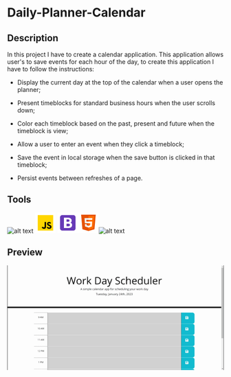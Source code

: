 # Daily-Planner-Calendar

## Description

In this project I have to create a calendar application. This application allows user's to save events for each hour of the day, to create this application I have to follow the instructions:

* Display the current day at the top of the calendar when a user opens the planner;

* Present timeblocks for standard business hours when the user scrolls down;

* Color each timeblock based on the past, present and future when the timeblock is view;

* Allow a user to enter an event when they click a timeblock;

* Save the event in local storage when the save button is clicked in that timeblock;

* Persist events between refreshes of a page.

## Tools

 ![alt text](https://user-images.githubusercontent.com/116450519/214361857-8e2a6e49-c63e-40be-beb8-2d67655aee50.png) ![alt text](https://github.com/felisbertotati/Daily-Planner-Calendar/blob/main/assets/images/icons8-javascript-48.png?raw=true) ![alt text](https://github.com/felisbertotati/Daily-Planner-Calendar/blob/main/assets/images/icons8-bootstrap-48.png?raw=true)![alt text](https://github.com/felisbertotati/Daily-Planner-Calendar/blob/main/assets/images/icons8-html-5-48.png?raw=true)![alt text](https://user-images.githubusercontent.com/116450519/214360490-d6f0669f-3652-4395-a879-85dbf9c0d8d4.png)

## Preview

![](https://github.com/felisbertotati/Daily-Planner-Calendar/blob/main/assets/images/Work%20Day%20Scheduler.gif?raw=true)
